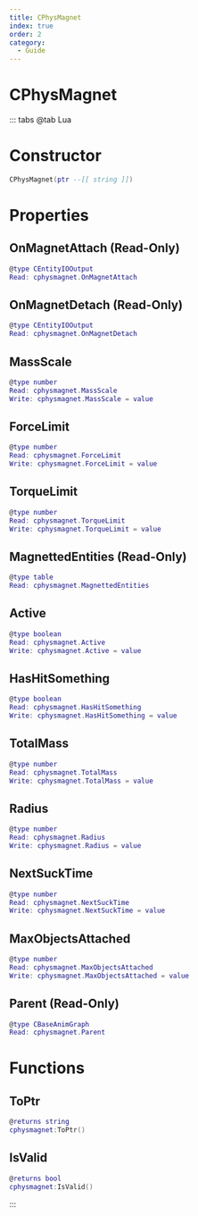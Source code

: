 ```yaml
---
title: CPhysMagnet
index: true
order: 2
category:
  - Guide
---
```


# CPhysMagnet

::: tabs
@tab Lua
# Constructor
```lua
CPhysMagnet(ptr --[[ string ]])
```
# Properties
## OnMagnetAttach (Read-Only)
```lua
@type CEntityIOOutput
Read: cphysmagnet.OnMagnetAttach
```
## OnMagnetDetach (Read-Only)
```lua
@type CEntityIOOutput
Read: cphysmagnet.OnMagnetDetach
```
## MassScale 
```lua
@type number
Read: cphysmagnet.MassScale
Write: cphysmagnet.MassScale = value
```
## ForceLimit 
```lua
@type number
Read: cphysmagnet.ForceLimit
Write: cphysmagnet.ForceLimit = value
```
## TorqueLimit 
```lua
@type number
Read: cphysmagnet.TorqueLimit
Write: cphysmagnet.TorqueLimit = value
```
## MagnettedEntities (Read-Only)
```lua
@type table
Read: cphysmagnet.MagnettedEntities
```
## Active 
```lua
@type boolean
Read: cphysmagnet.Active
Write: cphysmagnet.Active = value
```
## HasHitSomething 
```lua
@type boolean
Read: cphysmagnet.HasHitSomething
Write: cphysmagnet.HasHitSomething = value
```
## TotalMass 
```lua
@type number
Read: cphysmagnet.TotalMass
Write: cphysmagnet.TotalMass = value
```
## Radius 
```lua
@type number
Read: cphysmagnet.Radius
Write: cphysmagnet.Radius = value
```
## NextSuckTime 
```lua
@type number
Read: cphysmagnet.NextSuckTime
Write: cphysmagnet.NextSuckTime = value
```
## MaxObjectsAttached 
```lua
@type number
Read: cphysmagnet.MaxObjectsAttached
Write: cphysmagnet.MaxObjectsAttached = value
```
## Parent (Read-Only)
```lua
@type CBaseAnimGraph
Read: cphysmagnet.Parent
```
# Functions
## ToPtr
```lua
@returns string
cphysmagnet:ToPtr()
```
## IsValid
```lua
@returns bool
cphysmagnet:IsValid()
```

:::
